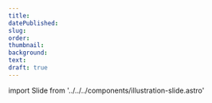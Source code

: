 ```yaml
---
title: 
datePublished: 
slug: 
order: 
thumbnail: 
background: 
text: 
draft: true
---
```

import Slide from '../../../components/illustration-slide.astro'